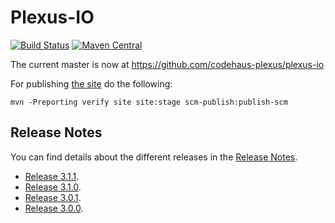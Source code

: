 Plexus-IO
=========

[![Build Status](https://travis-ci.org/codehaus-plexus/plexus-io.svg?branch=master)](https://travis-ci.org/codehaus-plexus/plexus-io)
[![Maven Central](https://img.shields.io/maven-central/v/org.codehaus.plexus/plexus-io.svg?label=Maven%20Central)](http://search.maven.org/#search%7Cga%7C1%7Cg%3A%22org.codehaus.plexus%22%20a%3A%plexus-io%22)

The current master is now at https://github.com/codehaus-plexus/plexus-io

For publishing [the site](https://codehaus-plexus.github.io/plexus-io/) do the following:

```
mvn -Preporting verify site site:stage scm-publish:publish-scm
```

## Release Notes

You can find details about the different releases in the
[Release Notes](https://github.com/codehaus-plexus/plexus-io/blob/master/ReleaseNotes.md).

 * [Release 3.1.1](https://github.com/codehaus-plexus/plexus-io/blob/master/ReleaseNotes.md#plexus-io-311).
 * [Release 3.1.0](https://github.com/codehaus-plexus/plexus-io/blob/master/ReleaseNotes.md#plexus-io-310).
 * [Release 3.0.1](https://github.com/codehaus-plexus/plexus-io/blob/master/ReleaseNotes.md#plexus-io-301).
 * [Release 3.0.0](https://github.com/codehaus-plexus/plexus-io/blob/master/ReleaseNotes.md#plexus-io-300).
